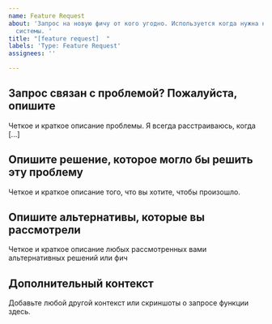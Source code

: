 ```yaml
---
name: Feature Request
about: 'Запрос на новую фичу от кого угодно. Используется когда нужна новая фича для
  системы. '
title: "[feature request]  "
labels: 'Type: Feature Request'
assignees: ''

---
```


## Запрос связан с проблемой? Пожалуйста, опишите
Четкое и краткое описание проблемы. Я всегда расстраиваюсь, когда [...]

## Опишите решение, которое могло бы решить эту проблему
Четкое и краткое описание того, что вы хотите, чтобы произошло.

## Опишите альтернативы, которые вы рассмотрели
Четкое и краткое описание любых рассмотренных вами альтернативных решений или фич

## Дополнительный контекст 
Добавьте любой другой контекст или скриншоты о запросе функции здесь.
